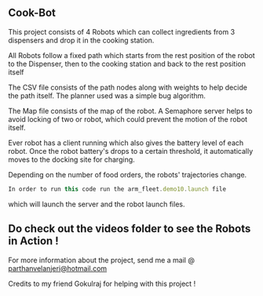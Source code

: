 ## Cook-Bot

This project consists of 4 Robots which can collect ingredients from 3 dispensers and drop it in the cooking station.

All Robots follow a fixed path which starts from the rest position of the robot to the Dispenser, then to the cooking station and back to the rest position itself

The CSV file consists of the path nodes along with weights to help decide the path itself. The planner used was a simple bug algorithm.

The Map file consists of the map of the robot. A Semaphore server helps to avoid locking of two or robot, which could prevent the motion of the robot itself.

Ever robot has a client running which also gives the battery level of each robot. Once the robot battery's drops to a certain threshold, it automatically moves to the docking site for charging.

Depending on the number of food orders, the robots' trajectories change.

```typescript
In order to run this code run the arm_fleet.demo10.launch file
```
which will launch the server and the robot launch files.


## Do check out the videos folder to see the Robots in Action !
For more information about the project, send me a mail @ parthanvelanjeri@hotmail.com

Credits to my friend Gokulraj for helping with this project !
